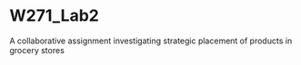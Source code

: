 # W271_Lab2
A collaborative assignment investigating strategic placement of products in grocery stores
